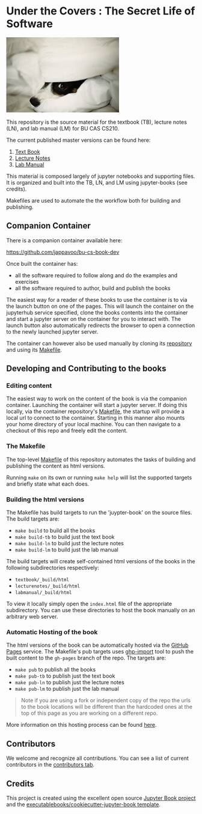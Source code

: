 Under the Covers : The Secret Life of Software
==============================================
![logo](underthecovers/logo.jpg)

This repository is the source material for the textbook (TB), lecture notes (LN), and lab manual (LM) for BU CAS CS210.  

The current published master versions can be found here:
1) [Text Book](https://jappavoo.github.io/UndertheCovers/textbook)
2) [Lecture Notes](https://jappavoo.github.io/UndertheCovers/lecturenotes)
3) [Lab Manual](https://jappavoo.github.io/UndertheCovers/labmanual)

This material is composed largely of jupyter notebooks and supporting files. It is organized and built into the TB, LN, and LM  using jupyter-books (see credits). 

Makefiles are used to automate the the workflow both for building and publishing.  

## Companion Container

There is a companion container available here:

https://github.com/jappavoo/bu-cs-book-dev


Once built the container has:
- all the software required to follow along and do the examples and exercises 
- all the software required to author, build and publish the books

The easiest way for a reader of these books to use the container is to  via the launch button on one of the pages.  This will launch the container on the jupyterhub service specified, clone the books contents into the container and start a jupyter server on the container for you to interact with.  The launch button also automatically redirects the browser to open a connection to the newly launched jupyter server.  

The container can however also be used manually by cloning its [repository](https://github.com/jappavoo/bu-cs-book-dev) and using its [Makefile](https://github.com/jappavoo/bu-cs-book-dev/blob/main/Makefile).  

## Developing and Contributing to  the books

### Editing content

The easiest way to work on the content of the book is via the companion container.  Launching the container will start a jupyter server.  If doing this locally, via the container repository's [Makefile](https://github.com/jappavoo/bu-cs-book-dev/blob/main/Makefile), the startup will provide a local url to connect to the container.  Starting in this manner also mounts your home directory of your local machine.  You can then navigate to a checkout of this repo and freely edit the content.  

### The Makefile 

The top-level [Makefile](Makefile) of this repository automates the tasks of building and publishing the content as html versions. 

Running `make` on its own or running `make help` will list the supported targets and briefly state what each does.

### Building the html versions

The Makefile has build targets to run the 'juypter-book' on the source files.  The build targets are:
- `make build` to build all the books
- `make build-tb` to build just the text book
- `make build-ln` to build just the lecture notes
- `make build-lm` to build just the lab manual

The build targets will create self-contained html versions of the books in the following subdirectories respectively:
- `textbook/_build/html`
- `lecturenotes/_build/html`
- `labmanual/_build/html`

To view it locally simply open the `index.html` file of the appropriate subdirectory.  You can use these directories to host the book manually on an arbitrary web server.  

### Automatic Hosting of the book

The html versions of the book can be automatically hosted via the [GitHub Pages](https://pages.github.com) service.  The Makefile's pub targets uses [ghp-import](https://github.com/c-w/ghp-import) tool to push the built content to the `gh-pages` branch of the repo.  The targets are:
- `make pub` to publish all the books
- `make pub-tb` to publish just the text book
- `make pub-ln` to publish just the lecture notes
- `make pub-lm` to publish just the lab manual

> Note if you are using a fork or independent copy of the repo the urls to the book locations will be different than the hardcoded ones at the top of this page as you are working on a different repo. 

More information on this hosting process can be found [here](https://jupyterbook.org/publish/gh-pages.html#manually-host-your-book-with-github-pages).





## Contributors

We welcome and recognize all contributions. You can see a list of current contributors in the [contributors tab](https://github.com/jappavoo/underthecovers/graphs/contributors).

## Credits

This project is created using the excellent open source [Jupyter Book project](https://jupyterbook.org/) and the [executablebooks/cookiecutter-jupyter-book template](https://github.com/executablebooks/cookiecutter-jupyter-book).
